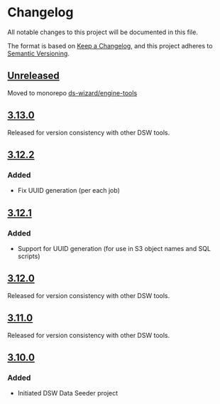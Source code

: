 # Changelog

All notable changes to this project will be documented in this file.

The format is based on [Keep a Changelog](https://keepachangelog.com/en/1.0.0/), and this project adheres
to [Semantic Versioning](https://semver.org/spec/v2.0.0.html).

## [Unreleased]

Moved to monorepo [ds-wizard/engine-tools](https://github.com/ds-wizard/engine-tools)

## [3.13.0]

Released for version consistency with other DSW tools.

## [3.12.2]

### Added

- Fix UUID generation (per each job)

## [3.12.1]

### Added

- Support for UUID generation (for use in S3 object names and SQL scripts)

## [3.12.0]

Released for version consistency with other DSW tools.

## [3.11.0]

Released for version consistency with other DSW tools.

## [3.10.0]

### Added

- Initiated DSW Data Seeder project


[Unreleased]: /../../compare/main...develop
[3.10.0]: /../../tree/v3.10.0
[3.11.0]: /../../tree/v3.11.0
[3.12.0]: /../../tree/v3.12.0
[3.12.1]: /../../tree/v3.12.1
[3.12.2]: /../../tree/v3.12.2
[3.13.0]: /../../tree/v3.13.0

